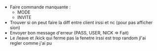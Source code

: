 - Faire commande manquante :
	- MODE
	- INVITE
- Trouver si on peut faire la diff entre client irssi et nc (pour pas afficher sion)
- Envoyer bon message d'erreur (PASS, USER, NICK => Fait)
- Le /leave et /kick qui ferme pas la fenetre irssi est trop random jl'ai regler comme j'ai pu